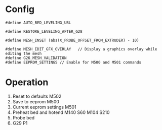 # Config
```
#define AUTO_BED_LEVELING_UBL

#define RESTORE_LEVELING_AFTER_G28

#define MESH_INSET (abs(X_PROBE_OFFSET_FROM_EXTRUDER) - 10)

#define MESH_EDIT_GFX_OVERLAY   // Display a graphics overlay while editing the mesh
#define G26_MESH_VALIDATION
#define EEPROM_SETTINGS // Enable for M500 and M501 commands
```

# Operation
1. Reset to defaults
  M502
2. Save to eeprom
  M500
 3. Current eeprom settings
 M501
 4. Preheat bed and hotend
  M140 S60
  M104 S210
3. Probe bed
4. G29 P1
<!--stackedit_data:
eyJoaXN0b3J5IjpbMTM4OTk0MzIzNSw4MzQyMDQyOTYsLTEyMz
Y4MzkxODQsLTk3NTgxMzE3Ml19
-->